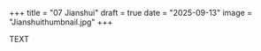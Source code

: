 +++
title = "07 Jianshui"
draft = true
date = "2025-09-13"
image = "Jianshuithumbnail.jpg"
+++

TEXT

